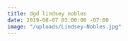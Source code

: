 ```yaml
---
title: dgd lindsey nobles
date: 2019-08-07 03:00:00 -07:00
image: "/uploads/Lindsey-Nobles.jpg"
---
```


